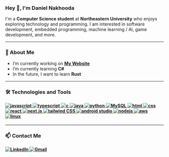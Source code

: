 ### Hey 👋, I'm Daniel Nakhooda

I'm a **Computer Science student** at **Northeastern University** who enjoys exploring technology and programming. I am interested in software development, embedded programming, machine learning / AI, game development, and more.

---

### 🚀 About Me

- I’m currently working on <b><a href="https://danielnakhooda.com/">My Website</a></b>
- I’m currently learning **C#**
- In the future, I want to learn **Rust**

---

### 🛠️ Technologies and Tools

<h4>
  <a href="https://developer.mozilla.org/en-US/docs/Web/JavaScript">
    <img src="https://img.shields.io/badge/javascript-%23323330.svg?style=for-the-badge&logo=javascript&logoColor=%23F7DF1E" alt="javascript"/> 
  </a>
  <a href="https://www.typescriptlang.org/">
    <img src="https://img.shields.io/badge/typescript-%23007ACC.svg?style=for-the-badge&logo=typescript&logoColor=white" alt="typescript"/>
  </a>
  <a href="https://en.wikipedia.org/wiki/C_(programming_language)">
    <img src="https://img.shields.io/badge/c-%2300599C.svg?style=for-the-badge&logo=c&logoColor=white" alt="c"/>
  </a>
  <a href="https://www.java.com/en/">
    <img src="https://img.shields.io/badge/java-%23ED8B00.svg?style=for-the-badge&logo=openjdk&logoColor=white" alt="java"/>
  </a>
  <a href="https://www.python.org/">
    <img src="https://img.shields.io/badge/python-3670A0?style=for-the-badge&logo=python&logoColor=ffdd54" alt="python"/>
  </a>
  <a href="https://www.mysql.com/">
    <img src="https://img.shields.io/badge/mysql-4479A1.svg?style=for-the-badge&logo=mysql&logoColor=white" alt="MySQL"/>
  </a>
  <a href="https://developer.mozilla.org/en-US/docs/Web/HTML">
    <img src="https://img.shields.io/badge/html5-%23E34F26.svg?style=for-the-badge&logo=html5&logoColor=white" alt="html"/>
  </a>
  <a href="https://developer.mozilla.org/en-US/docs/Web/CSS">
    <img src="https://img.shields.io/badge/css3-%231572B6.svg?style=for-the-badge&logo=css3&logoColor=white" alt="css"/> 
  </a>
  <a href="https://react.dev/">
    <img src="https://img.shields.io/badge/react-%2320232a.svg?style=for-the-badge&logo=react&logoColor=%2361DAFB" alt="react"/>
  </a>
  <a href="https://nextjs.org/">
    <img src="https://img.shields.io/badge/Next-black?style=for-the-badge&logo=next.js&logoColor=white" alt="next.js"
  </a>
  <a href="https://tailwindcss.com/">
    <img src="https://img.shields.io/badge/tailwindcss-%2338B2AC.svg?style=for-the-badge&logo=tailwind-css&logoColor=white" alt="tailwind CSS">
  </a>
  <a href="https://developer.android.com/studio?gad_source=1&gad_campaignid=21831783525&gbraid=0AAAAAC-IOZmjMyLtUi-brJuNKwY_hYMsk&gclid=Cj0KCQjwxdXBBhDEARIsAAUkP6iIlJDTh5WnDuxxwNR3Yl1t_zimLhvmb7dOtjrJPuoQcgS-l4-RXCgaAmIAEALw_wcB&gclsrc=aw.ds">
    <img src="https://img.shields.io/badge/android%20studio-346ac1?style=for-the-badge&logo=android%20studio&logoColor=white" alt="android studio"/>
  </a>
  <a href="https://nodejs.org/en">
    <img src="https://img.shields.io/badge/node.js-6DA55F?style=for-the-badge&logo=node.js&logoColor=white" alt="nodejs"/>
  </a>
  <a href="https://aws.amazon.com/">
    <img src="https://img.shields.io/badge/AWS-%23FF9900.svg?style=for-the-badge&logo=amazon-aws&logoColor=white" alt="aws"/>
  </a>
  <a href="https://github.com/torvalds/linux">
    <img src="https://img.shields.io/badge/Linux-FCC624?style=for-the-badge&logo=linux&logoColor=black" alt="linux"/>
  </a>
</h4>

---

### 📫 Contact Me

<h4>
  <a href="https://www.linkedin.com/in/danielnakhooda/">
    <img src="https://img.shields.io/badge/linkedin-Daniel%20Nakhooda-0077B5.svg?style=for-the-badge&logo=linkedin&logoColor=white" alt="LinkedIn" />
  </a>
  <a href="mailto:dnakhooda@gmail.com">
    <img src="https://img.shields.io/badge/Gmail-dnakhooda@gmail.com-D14836?style=for-the-badge&logo=gmail&logoColor=white" alt="Gmail" />
  </a>
</h4>
